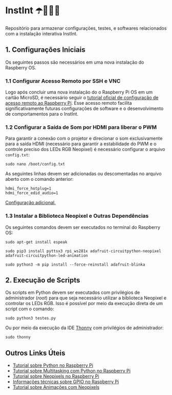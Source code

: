 
# InstInt ☂️🎠🌈🎵

Repositório para armazenar configurações, testes, e softwares relacionados com a instalação interativa InstInt.

## 1. Configurações Iniciais

Os seguintes passos são necessários em uma nova instalação do Raspberry OS.

### 1.1 Configurar Acesso Remoto por SSH e VNC

Logo após concluir uma nova instalação do o Raspberry Pi OS em um cartão MicroSD, é necessário seguir o [tutorial oficial de configuração de acesso remoto ao Raspberry Pi](https://www.raspberrypi.com/documentation/computers/remote-access.html). Esse acesso remoto facilita significativamente futuras configurações de software e o desenvolvimento de comportamentos para o InstInt.

### 1.2 Configurar a Saída de Som por HDMI para liberar o PWM

Para garantir a conexão com o projetor e direcionar o som exclusivamente para a saída HDMI (necessário para garantir a estabilidade do PWM e o controle preciso dos LEDs RGB Neopixel) é necessário configurar o arquivo `config.txt`:

```
sudo nano /boot/config.txt
```

As seguintes linhas devem ser adicionadas ou descomentadas no arquivo aberto com o comando anterior:

```
hdmi_force_hotplug=1
hdmi_force_edid_audio=1
```

[Configuração adicional.](https://forums.raspberrypi.com/viewtopic.php?p=913285)

### 1.3 Instalar a Biblioteca Neopixel e Outras Dependências

Os seguintes comandos devem ser executados no terminal do Raspberry OS:

```
sudo apt-get install espeak
```
```
sudo pip3 install pyttsx3 rpi_ws281x adafruit-circuitpython-neopixel adafruit-circuitpython-led-animation
```
```
sudo python3 -m pip install --force-reinstall adafruit-blinka
```

## 2. Execução de Scripts

Os scripts em Python devem ser executados com privilégios de administrador (*root*) para que seja necessário utilizar a biblioteca Neopixel e controlar os LEDs RGB. Isso é possível por meio da execução direta de um script com o comando:

```
sudo python3 testes.py
```

Ou por meio da execução da IDE [Thonny](https://thonny.org/) com privilégios de administrador:

```
sudo thonny
```
## Outros Links Úteis

* [Tutorial sobre Python no Raspberry Pi](https://www.raspberrypi.com/documentation/computers/os.html#python)
* [Tutorial sobre Multitasking com Python no Raspberry Pi](https://learn.adafruit.com/cooperative-multitasking-in-circuitpython-with-asyncio)
* [Tutorial sobre Neopixels no Raspberry Pi](https://learn.adafruit.com/neopixels-on-raspberry-pi)
* [Informações técnicas sobre GPIO no Raspberry Pi](https://www.raspberrypi.com/documentation/computers/os.html#gpio-and-the-40-pin-header)
* [Tutorial sobre Animações com Neopixels](https://learn.adafruit.com/circuitpython-led-animations/)